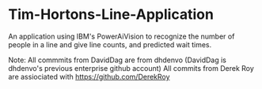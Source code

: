 # Tim-Hortons-Line-Application

An application using IBM's PowerAiVision to recognize the number of people in a line and give line counts, and predicted wait times. 

Note: 
All commmits from DavidDag are from dhdenvo (DavidDag is dhdenvo's previous enterprise github account)
All commits from Derek Roy are assiociated with https://github.com/DerekRoy
